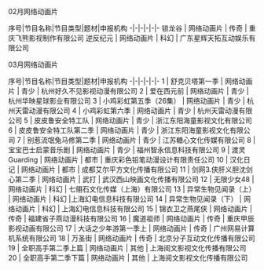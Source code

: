 02月网络动画片

序号|节目名称|节目类型|题材|申报机构
-|-|-|-|-|-
锁龙谷 | 网络动画片 | 传奇 | 重庆飞熊影视制作有限公司
逆反纪元 | 网络动画片 | 科幻 | 广东星辉天拓互动娱乐有限公司


03月网络动画片

序号|节目名称|节目类型|题材|申报机构
-|-|-|-|-|-
1 |  舒克贝塔第一季 | 网络动画片 |  青少 |  杭州好久不见影视动漫有限公司
2 |  爱在西元前 | 网络动画片 |  青少 |  杭州华映星球影业有限公司
3 |  小鸡彩虹第五季（26集） | 网络动画片 |  青少 |  杭州天雷动漫有限公司
4 |  小鸡彩虹第六季 | 网络动画片 |  青少 |  杭州天雷动漫有限公司
5 |  皮皮鲁安全特工队 | 网络动画片 |  青少 |  浙江东阳海童影视文化有限公司
6 |  皮皮鲁安全特工队第二季 | 网络动画片 |  青少 |  浙江东阳海童影视文化有限公司
7 |  别惹流氓兔马修第二季 | 网络动画片 |  青少 |  江苏糖心文化传媒有限公司
8 |  宝宝巴士启蒙音乐剧 | 网络动画片 |  青少 |  福州智永信息科技有限公司
9 |  渡灵Guarding | 网络动画片 |  都市 |  重庆彩色铅笔动漫设计有限责任公司
10 |  汉化日记 | 网络动画片 |  都市 |  成都艾尔平方文化传播有限公司
11 |  剑网3.侠肝义胆沈剑心第二季 | 网络动画片 |  武打 |  武汉西山映画文化传播有限公司
12 |  无限少女48 | 网络动画片 |  科幻 |  七翎石文化传媒（上海）有限公司
13 |  异常生物见闻录（上） | 网络动画片 |  科幻 |上海幻电信息科技有限公司
14 |  异常生物见闻录（下） | 网络动画片 |  科幻 | 上海幻电信息科技有限公司
15 |  锦衣卫之燕尾侠 | 网络动画片 |  传奇 |  福建省子燕动漫科技有限公司
16 |  魔道祖师 | 网络动画片 |  传奇 |  重庆甲辰影视动画有限公司
17 |  大话之少年游第一季上 | 网络动画片 | 传奇 | 广州网易计算机系统有限公司
18 |  万圣街 | 网络动画片 | 传奇 | 北京分子互动文化传播有限公司
19 |  全职高手第二季上篇 | 网络动画片 | 其他 | 上海阅文影视文化传播有限公司
20 |  全职高手第二季下篇 | 网络动画片 | 其他 | 上海阅文影视文化传播有限公司